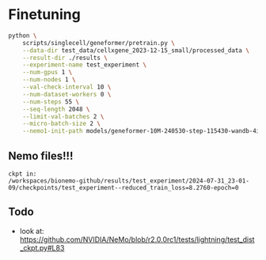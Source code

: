 # Finetuning

```bash
python \
    scripts/singlecell/geneformer/pretrain.py \
    --data-dir test_data/cellxgene_2023-12-15_small/processed_data \
    --result-dir ./results \
    --experiment-name test_experiment \
    --num-gpus 1 \
    --num-nodes 1 \
    --val-check-interval 10 \
    --num-dataset-workers 0 \
    --num-steps 55 \
    --seq-length 2048 \
    --limit-val-batches 2 \
    --micro-batch-size 2 \
    --nemo1-init-path models/geneformer-10M-240530-step-115430-wandb-4ij9ghox.nemo
```

## Nemo files!!!

```
ckpt in:
/workspaces/bionemo-github/results/test_experiment/2024-07-31_23-01-09/checkpoints/test_experiment--reduced_train_loss=8.2760-epoch=0
```

## Todo
* look at: https://github.com/NVIDIA/NeMo/blob/r2.0.0rc1/tests/lightning/test_dist_ckpt.py#L83
